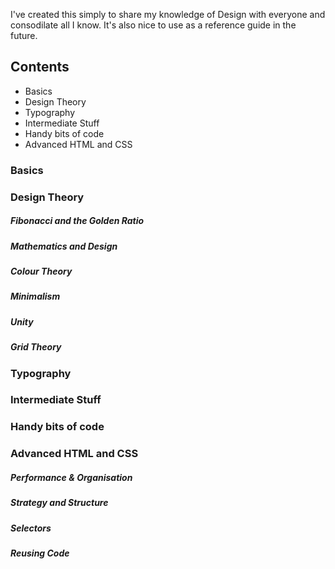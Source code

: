 

I've created this simply to share my knowledge of Design with everyone and consodilate all I know. It's also nice to use as a reference guide in the future.

## Contents

- Basics
- Design Theory
- Typography
- Intermediate Stuff
- Handy bits of code
- Advanced HTML and CSS

### Basics

### Design Theory

##### Fibonacci and the Golden Ratio

##### Mathematics and Design

##### Colour Theory

##### Minimalism

##### Unity

##### Grid Theory

### Typography

### Intermediate Stuff

### Handy bits of code

### Advanced HTML and CSS

##### Performance & Organisation

##### Strategy and Structure

##### Selectors

##### Reusing Code